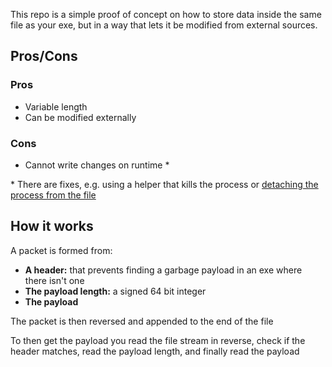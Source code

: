 This repo is a simple proof of concept on how to store data inside the same file as your exe, but in a way that lets it be modified from external sources.

## Pros/Cons
### Pros
+ Variable length
+ Can be modified externally
### Cons
- Cannot write changes on runtime *

\* There are fixes, e.g. using a helper that kills the process or [detaching the process from the file](http://www.johnfindlay.plus.com/lcc-win32/asm/SelDelNT.htm)

## How it works
A packet is formed from:  
* **A header:** that prevents finding a garbage payload in an exe where there isn't one  
* **The payload length:** a signed 64 bit integer  
* **The payload**  
  
The packet is then reversed and appended to the end of the file  
  
To then get the payload you read the file stream in reverse, check if the header matches, read the payload length, and finally read the payload

